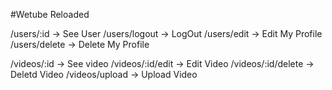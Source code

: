 #Wetube Reloaded



/users/:id -> See User /users/logout -> LogOut /users/edit -> Edit My Profile /users/delete -> Delete My Profile

/videos/:id -> See video /videos/:id/edit -> Edit Video /videos/:id/delete -> Deletd Video /videos/upload -> Upload Video
